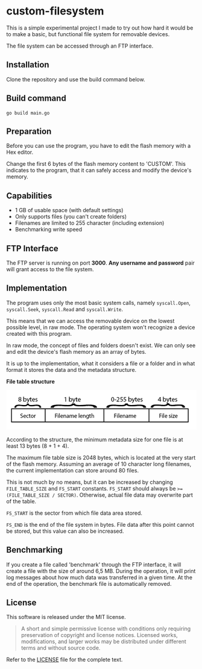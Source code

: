 # custom-filesystem

This is a simple experimental project I made to try out how hard it would be to make a basic, but functional file system for removable devices.

The file system can be accessed through an FTP interface.

## Installation

Clone the repository and use the build command below.

## Build command

```
go build main.go
```

## Preparation

Before you can use the program, you have to edit the flash memory with a Hex editor.

Change the first 6 bytes of the flash memory content to 'CUSTOM'. This indicates to the program, that it can safely access and modify the device's memory.

## Capabilities

* 1 GB of usable space (with default settings)
* Only supports files (you can't create folders)
* Filenames are limited to 255 character (including extension)
* Benchmarking write speed

## FTP Interface

The FTP server is running on port **3000**. **Any username and password** pair will grant access to the file system.

## Implementation

The program uses only the most basic system calls, namely `syscall.Open`, `syscall.Seek`, `syscall.Read` and `syscall.Write`.

This means that we can access the removable device on the lowest possible level, in raw mode. The operating system won't recognize a device created with this program.

In raw mode, the concept of files and folders doesn't exist. We can only see and edit the device's flash memory as an array of bytes.

It is up to the implementation, what it considers a file or a folder and in what format it stores the data and the metadata structure.

**File table structure**

<p align="center">
  <img width="518" height="106" src="https://github.com/Hiroko103/custom-filesystem/blob/master/file-structure.png">
</p>

According to the structure, the minimum metadata size for one file is at least 13 bytes (8 + 1 + 4).

The maximum file table size is 2048 bytes, which is located at the very start of the flash memory. Assuming an average of 10 character long filenames, the current implementation can store around 80 files.

This is not much by no means, but it can be increased by changing `FILE_TABLE_SIZE` and `FS_START` constants. `FS_START` should always be `>= (FILE_TABLE_SIZE / SECTOR)`. Otherwise, actual file data may overwrite part of the table.

`FS_START` is the sector from which file data area stored.

`FS_END` is the end of the file system in bytes. File data after this point cannot be stored, but this value can also be increased.

## Benchmarking

If you create a file called 'benchmark' through the FTP interface, it will create a file with the size of around 6,5 MB. During the operation, it will print log messages about how much data was transferred in a given time. At the end of the operation, the benchmark file is automatically removed.

## License

This software is released under the MIT license.

>  A short and simple permissive license with conditions only requiring preservation of copyright and license notices. Licensed works, modifications, and larger works may be distributed under different terms and without source code.

Refer to the [LICENSE](https://github.com/Hiroko103/game-of-life-simulation/blob/master/LICENSE) file for the complete text.
